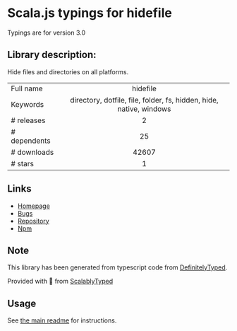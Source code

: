 
# Scala.js typings for hidefile

Typings are for version 3.0

## Library description:
Hide files and directories on all platforms.

|                    |                 |
| ------------------ | :-------------: |
| Full name          | hidefile |
| Keywords           | directory, dotfile, file, folder, fs, hidden, hide, native, windows |
| # releases         | 2 |
| # dependents       | 25 |
| # downloads        | 42607 |
| # stars            | 1 |

## Links
- [Homepage](https://github.com/stevenvachon/hidefile#readme)
- [Bugs](https://github.com/stevenvachon/hidefile/issues)
- [Repository](https://github.com/stevenvachon/hidefile)
- [Npm](https://www.npmjs.com/package/hidefile)
    


## Note
This library has been generated from typescript code from [DefinitelyTyped](https://definitelytyped.org).

Provided with :purple_heart: from [ScalablyTyped](https://github.com/oyvindberg/ScalablyTyped)

## Usage
See [the main readme](../../readme.md) for instructions.


